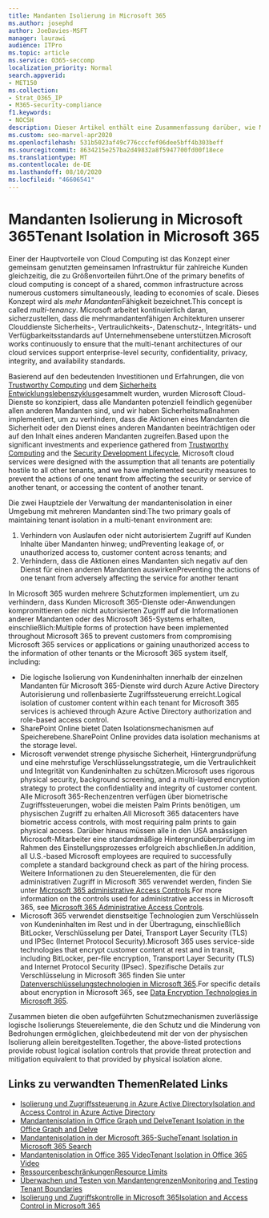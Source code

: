 ```yaml
---
title: Mandanten Isolierung in Microsoft 365
ms.author: josephd
author: JoeDavies-MSFT
manager: laurawi
audience: ITPro
ms.topic: article
ms.service: O365-seccomp
localization_priority: Normal
search.appverid:
- MET150
ms.collection:
- Strat_O365_IP
- M365-security-compliance
f1.keywords:
- NOCSH
description: Dieser Artikel enthält eine Zusammenfassung darüber, wie Microsoft die Mandanten Isolierung in Cloud-Diensten wie Microsoft 365 erzwingt.
ms.custom: seo-marvel-apr2020
ms.openlocfilehash: 531b5023af49c776cccfef06dee5bff4b303beff
ms.sourcegitcommit: 8634215e257ba2d49832a8f5947700fd00f18ece
ms.translationtype: MT
ms.contentlocale: de-DE
ms.lasthandoff: 08/10/2020
ms.locfileid: "46606541"
---
```

# <a name="tenant-isolation-in-microsoft-365"></a><span data-ttu-id="c2dee-103">Mandanten Isolierung in Microsoft 365</span><span class="sxs-lookup"><span data-stu-id="c2dee-103">Tenant Isolation in Microsoft 365</span></span>

<span data-ttu-id="c2dee-104">Einer der Hauptvorteile von Cloud Computing ist das Konzept einer gemeinsam genutzten gemeinsamen Infrastruktur für zahlreiche Kunden gleichzeitig, die zu Größenvorteilen führt.</span><span class="sxs-lookup"><span data-stu-id="c2dee-104">One of the primary benefits of cloud computing is concept of a shared, common infrastructure across numerous customers simultaneously, leading to economies of scale.</span></span> <span data-ttu-id="c2dee-105">Dieses Konzept wird als *mehr Mandanten*Fähigkeit bezeichnet.</span><span class="sxs-lookup"><span data-stu-id="c2dee-105">This concept is called *multi-tenancy*.</span></span> <span data-ttu-id="c2dee-106">Microsoft arbeitet kontinuierlich daran, sicherzustellen, dass die mehrmandantenfähigen Architekturen unserer Clouddienste Sicherheits-, Vertraulichkeits-, Datenschutz-, Integritäts- und Verfügbarkeitsstandards auf Unternehmensebene unterstützen.</span><span class="sxs-lookup"><span data-stu-id="c2dee-106">Microsoft works continuously to ensure that the multi-tenant architectures of our cloud services support enterprise-level security, confidentiality, privacy, integrity, and availability standards.</span></span>

<span data-ttu-id="c2dee-107">Basierend auf den bedeutenden Investitionen und Erfahrungen, die von [Trustworthy Computing](https://www.microsoft.com/trust-center) und dem [Sicherheits Entwicklungslebenszyklus](https://www.microsoft.com/securityengineering/sdl/)gesammelt wurden, wurden Microsoft Cloud-Dienste so konzipiert, dass alle Mandanten potenziell feindlich gegenüber allen anderen Mandanten sind, und wir haben Sicherheitsmaßnahmen implementiert, um zu verhindern, dass die Aktionen eines Mandanten die Sicherheit oder den Dienst eines anderen Mandanten beeinträchtigen oder auf den Inhalt eines anderen Mandanten zugreifen.</span><span class="sxs-lookup"><span data-stu-id="c2dee-107">Based upon the significant investments and experience gathered from [Trustworthy Computing](https://www.microsoft.com/trust-center) and the [Security Development Lifecycle](https://www.microsoft.com/securityengineering/sdl/), Microsoft cloud services were designed with the assumption that all tenants are potentially hostile to all other tenants, and we have implemented security measures to prevent the actions of one tenant from affecting the security or service of another tenant, or accessing the content of another tenant.</span></span>

<span data-ttu-id="c2dee-108">Die zwei Hauptziele der Verwaltung der mandantenisolation in einer Umgebung mit mehreren Mandanten sind:</span><span class="sxs-lookup"><span data-stu-id="c2dee-108">The two primary goals of maintaining tenant isolation in a multi-tenant environment are:</span></span>

1.    <span data-ttu-id="c2dee-109">Verhindern von Auslaufen oder nicht autorisiertem Zugriff auf Kunden Inhalte über Mandanten hinweg; und</span><span class="sxs-lookup"><span data-stu-id="c2dee-109">Preventing leakage of, or unauthorized access to, customer content across tenants; and</span></span>
2.    <span data-ttu-id="c2dee-110">Verhindern, dass die Aktionen eines Mandanten sich negativ auf den Dienst für einen anderen Mandanten auswirken</span><span class="sxs-lookup"><span data-stu-id="c2dee-110">Preventing the actions of one tenant from adversely affecting the service for another tenant</span></span>

<span data-ttu-id="c2dee-111">In Microsoft 365 wurden mehrere Schutzformen implementiert, um zu verhindern, dass Kunden Microsoft 365-Dienste oder-Anwendungen kompromittieren oder nicht autorisierten Zugriff auf die Informationen anderer Mandanten oder des Microsoft 365-Systems erhalten, einschließlich:</span><span class="sxs-lookup"><span data-stu-id="c2dee-111">Multiple forms of protection have been implemented throughout Microsoft 365 to prevent customers from compromising Microsoft 365 services or applications or gaining unauthorized access to the information of other tenants or the Microsoft 365 system itself, including:</span></span>

- <span data-ttu-id="c2dee-112">Die logische Isolierung von Kundeninhalten innerhalb der einzelnen Mandanten für Microsoft 365-Dienste wird durch Azure Active Directory Autorisierung und rollenbasierte Zugriffssteuerung erreicht.</span><span class="sxs-lookup"><span data-stu-id="c2dee-112">Logical isolation of customer content within each tenant for Microsoft 365 services is achieved through Azure Active Directory authorization and role-based access control.</span></span>
- <span data-ttu-id="c2dee-113">SharePoint Online bietet Daten Isolationsmechanismen auf Speicherebene.</span><span class="sxs-lookup"><span data-stu-id="c2dee-113">SharePoint Online provides data isolation mechanisms at the storage level.</span></span>
- <span data-ttu-id="c2dee-114">Microsoft verwendet strenge physische Sicherheit, Hintergrundprüfung und eine mehrstufige Verschlüsselungsstrategie, um die Vertraulichkeit und Integrität von Kundeninhalten zu schützen.</span><span class="sxs-lookup"><span data-stu-id="c2dee-114">Microsoft uses rigorous physical security, background screening, and a multi-layered encryption strategy to protect the confidentiality and integrity of customer content.</span></span> <span data-ttu-id="c2dee-115">Alle Microsoft 365-Rechenzentren verfügen über biometrische Zugriffssteuerungen, wobei die meisten Palm Prints benötigen, um physischen Zugriff zu erhalten.</span><span class="sxs-lookup"><span data-stu-id="c2dee-115">All Microsoft 365 datacenters have biometric access controls, with most requiring palm prints to gain physical access.</span></span> <span data-ttu-id="c2dee-116">Darüber hinaus müssen alle in den USA ansässigen Microsoft-Mitarbeiter eine standardmäßige Hintergrundüberprüfung im Rahmen des Einstellungsprozesses erfolgreich abschließen.</span><span class="sxs-lookup"><span data-stu-id="c2dee-116">In addition, all U.S.-based Microsoft employees are required to successfully complete a standard background check as part of the hiring process.</span></span> <span data-ttu-id="c2dee-117">Weitere Informationen zu den Steuerelementen, die für den administrativen Zugriff in Microsoft 365 verwendet werden, finden Sie unter [Microsoft 365 administrative Access Controls](office-365-administrative-access-controls-overview.md).</span><span class="sxs-lookup"><span data-stu-id="c2dee-117">For more information on the controls used for administrative access in Microsoft 365, see [Microsoft 365 Administrative Access Controls](office-365-administrative-access-controls-overview.md).</span></span>
- <span data-ttu-id="c2dee-118">Microsoft 365 verwendet dienstseitige Technologien zum Verschlüsseln von Kundeninhalten im Rest und in der Übertragung, einschließlich BitLocker, Verschlüsselung per Datei, Transport Layer Security (TLS) und IPSec (Internet Protocol Security).</span><span class="sxs-lookup"><span data-stu-id="c2dee-118">Microsoft 365 uses service-side technologies that encrypt customer content at rest and in transit, including BitLocker, per-file encryption, Transport Layer Security (TLS) and Internet Protocol Security (IPsec).</span></span> <span data-ttu-id="c2dee-119">Spezifische Details zur Verschlüsselung in Microsoft 365 finden Sie unter [Datenverschlüsselungstechnologien in Microsoft 365](https://docs.microsoft.com/microsoft-365/compliance/office-365-encryption-in-the-microsoft-cloud-overview).</span><span class="sxs-lookup"><span data-stu-id="c2dee-119">For specific details about encryption in Microsoft 365, see [Data Encryption Technologies in Microsoft 365](https://docs.microsoft.com/microsoft-365/compliance/office-365-encryption-in-the-microsoft-cloud-overview).</span></span>

<span data-ttu-id="c2dee-120">Zusammen bieten die oben aufgeführten Schutzmechanismen zuverlässige logische Isolierungs Steuerelemente, die den Schutz und die Minderung von Bedrohungen ermöglichen, gleichbedeutend mit der von der physischen Isolierung allein bereitgestellten.</span><span class="sxs-lookup"><span data-stu-id="c2dee-120">Together, the above-listed protections provide robust logical isolation controls that provide threat protection and mitigation equivalent to that provided by physical isolation alone.</span></span>

## <a name="related-links"></a><span data-ttu-id="c2dee-121">Links zu verwandten Themen</span><span class="sxs-lookup"><span data-stu-id="c2dee-121">Related Links</span></span>

- [<span data-ttu-id="c2dee-122">Isolierung und Zugriffssteuerung in Azure Active Directory</span><span class="sxs-lookup"><span data-stu-id="c2dee-122">Isolation and Access Control in Azure Active Directory</span></span>](office-365-isolation-in-azure-active-directory.md)
- [<span data-ttu-id="c2dee-123">Mandantenisolation in Office Graph und Delve</span><span class="sxs-lookup"><span data-stu-id="c2dee-123">Tenant Isolation in the Office Graph and Delve</span></span>](office-365-isolation-in-graph-and-delve.md)
- [<span data-ttu-id="c2dee-124">Mandantenisolation in der Microsoft 365-Suche</span><span class="sxs-lookup"><span data-stu-id="c2dee-124">Tenant Isolation in Microsoft 365 Search</span></span>](office-365-isolation-in-office-365-search.md)
- [<span data-ttu-id="c2dee-125">Mandantenisolation in Office 365 Video</span><span class="sxs-lookup"><span data-stu-id="c2dee-125">Tenant Isolation in Office 365 Video</span></span>](office-365-isolation-in-office-365-video.md)
- [<span data-ttu-id="c2dee-126">Ressourcenbeschränkungen</span><span class="sxs-lookup"><span data-stu-id="c2dee-126">Resource Limits</span></span>](office-365-resource-limits.md)
- [<span data-ttu-id="c2dee-127">Überwachen und Testen von Mandantengrenzen</span><span class="sxs-lookup"><span data-stu-id="c2dee-127">Monitoring and Testing Tenant Boundaries</span></span>](office-365-monitoring-and-testing.md)
- [<span data-ttu-id="c2dee-128">Isolierung und Zugriffskontrolle in Microsoft 365</span><span class="sxs-lookup"><span data-stu-id="c2dee-128">Isolation and Access Control in Microsoft 365</span></span>](office-365-isolation-in-office-365.md)
